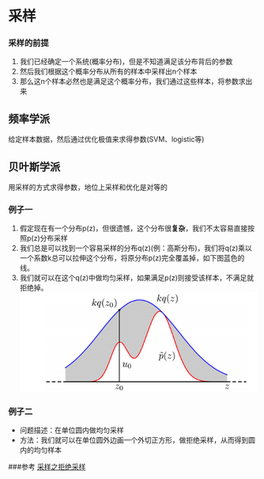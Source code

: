 # 采样
### 采样的前提
1. 我们已经确定一个系统(概率分布)，但是不知道满足该分布背后的参数
2. 然后我们根据这个概率分布从所有的样本中采样出n个样本
3. 那么这n个样本必然也是满足这个概率分布，我们通过这些样本，将参数求出来

## 频率学派
给定样本数据，然后通过优化极值来求得参数(SVM、logistic等)
## 贝叶斯学派
用采样的方式求得参数，地位上采样和优化是对等的

### 例子一
1. 假定现在有一个分布p(z)，但很遗憾，这个分布很**复杂**，我们不太容易直接按照p(z)分布采样
2. 我们总是可以找到一个容易采样的分布q(z)(例：高斯分布)，我们将q(z)乘以一个系数k总可以拉伸这个分布，将原分布p(z)完全覆盖掉，如下图蓝色的线。
3. 我们就可以在这个q(z)中做均匀采样，如果满足p(z)则接受该样本，不满足就拒绝掉。
 ![image](https://github.com/nananjy/RejectSampling/raw/master/reject-sample.png)
### 例子二
- 问题描述：在单位圆内做均匀采样
- 方法：我们就可以在单位圆外边画一个外切正方形，做拒绝采样，从而得到圆内的均匀样本

###参考
[采样之拒绝采样](https://blog.csdn.net/u012771351/article/details/53064579)
